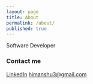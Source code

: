 ```yaml
---
layout: page
title: About
permalink: /about/
published: true
---
```


Software Developer


### Contact me
[LinkedIn](https://www.linkedin.com/in/himanshu-purohit-5954966/)
[himanshu3@gmail.com](mailto:himanshu3@gmail.com)
